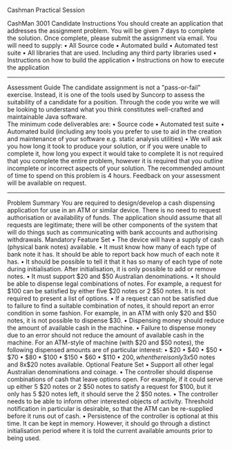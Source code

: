 Cashman Practical Session


CashMan 3001
Candidate Instructions
You should create an application that addresses the assignment problem. You will be given 7 days to complete the solution. 
Once complete, please submit the assignment via email.
You will need to supply:
•	All Source code 
•	Automated build
•	Automated test suite
•	All libraries that are used. Including any third party libraries used 
•	Instructions on how to build the application 
•	Instructions on how to execute the application 
________________________________________
Assessment Guide
The candidate assignment is not a "pass-or-fail" exercise. Instead, it is one of the tools used by Suncorp to assess the suitability of a candidate for a position. Through the code you write we will be looking to understand what you think constitutes well-crafted and maintainable Java software.  
The minimum code deliverables are:
•	Source code
•	Automated test suite
•	Automated build (including any tools you prefer to use to aid in the creation and maintenance of your software e.g. static analysis utilities)
•	We will ask you how long it took to produce your solution, or if you were unable to complete it, how long you expect it would take to complete
It is not required that you complete the entire problem, however it is required that you outline incomplete or incorrect aspects of your solution. The recommended amount of time to spend on this problem is 4 hours.
Feedback on your assessment will be available on request.
________________________________________
Problem Summary
You are required to design/develop a cash dispensing application for use in an ATM or similar device.  There is no need to request authorisation or availability of funds. The application should assume that all requests are legitimate; there will be other components of the system that will do things such as communicating with bank accounts and authorising withdrawals.
Mandatory Feature Set
•	The device will have a supply of cash (physical bank notes) available. 
•	It must know how many of each type of bank note it has. It should be able to report back how much of each note it has. 
•	It should be possible to tell it that it has so many of each type of note during initialisation. After initialisation, it is only possible to add or remove notes. 
•	It must support $20 and $50 Australian denominations. 
•	It should be able to dispense legal combinations of notes. For example, a request for $100 can be satisfied by either five $20 notes or 2 $50 notes. It is not required to present a list of options. 
•	If a request can not be satisfied due to failure to find a suitable combination of notes, it should report an error condition in some fashion. For example, in an ATM with only $20 and $50 notes, it is not possible to dispense $30. 
•	Dispensing money should reduce the amount of available cash in the machine. 
•	Failure to dispense money due to an error should not reduce the amount of available cash in the machine. 
For an ATM-style of machine (with $20 and $50 notes), the following dispensed amounts are of particular interest: 
•	$20 
•	$40 
•	$50 
•	$70
•	$80 
•	$100 
•	$150 
•	$60 
•	$110 
•	$200, when there is only 3x$50 notes and 8x$20 notes available.
Optional Feature Set
•	Support all other legal Australian denominations and coinage. 
•	The controller should dispense combinations of cash that leave options open. For example, if it could serve up either 5 $20 notes or 2 $50 notes to satisfy a request for $100, but it only has 5 $20 notes left, it should serve the 2 $50 notes. 
•	The controller needs to be able to inform other interested objects of activity. Threshold notification in particular is desirable, so that the ATM can be re-supplied before it runs out of cash. 
•	Persistence of the controller is optional at this time. It can be kept in memory. However, it should go through a distinct initialisation period where it is told the current available amounts prior to being used.
